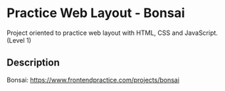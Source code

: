 # Practice Web Layout - Bonsai

Project oriented to practice web layout with HTML, CSS and JavaScript. (Level 1)

## Description

Bonsai: <https://www.frontendpractice.com/projects/bonsai>

